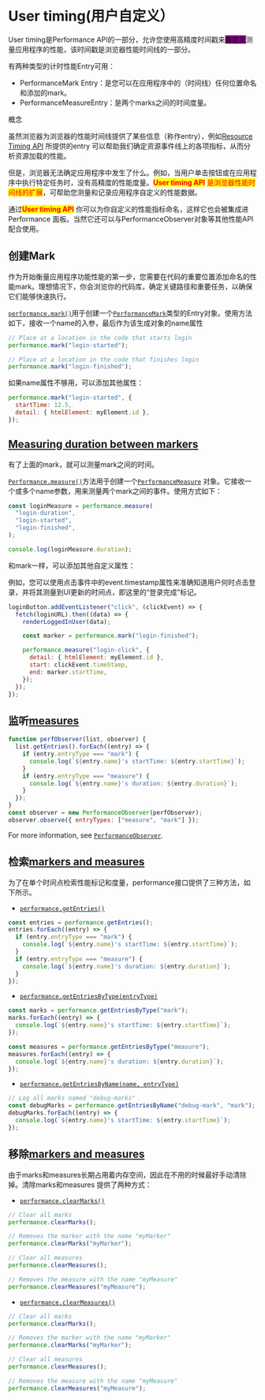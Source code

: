 # User timing(用户自定义）

User timing是Performance API的一部分，允许您使用高精度时间戳来<mark style="background-color:purple;">自定义</mark>测量应用程序的性能，该时间戳是浏览器性能时间线的一部分。

有两种类型的计时性能Entry可用：

* &#x20;PerformanceMark Entry：是您可以在应用程序中的（时间线）任何位置命名和添加的mark。
* &#x20;PerformanceMeasureEntry：是两个marks之间的时间度量。

概念

虽然浏览器为浏览器的性能时间线提供了某些信息（称作entry），例如[Resource Timing API](https://developer.mozilla.org/en-US/docs/Web/API/Performance\_API/Resource\_timing) 所提供的entry 可以帮助我们确定资源事件线上的各项指标，从而分析资源加载的性能。

但是，浏览器无法确定应用程序中发生了什么。例如，当用户单击按钮或在应用程序中执行特定任务时，没有高精度的性能度量。<mark style="color:red;">**User timing API**</mark> <mark style="color:red;"></mark><mark style="color:red;">是浏览器性能时间线的扩展</mark>，可帮助您测量和记录应用程序自定义的性能数据。

通过<mark style="color:red;">**User timing API**</mark> 你可以为你自定义的性能指标命名，这样它也会被集成进Performance 面板。当然它还可以与PerformanceObserver对象等其他性能API配合使用。



## 创建Mark

作为开始衡量应用程序功能性能的第一步，您需要在代码的重要位置添加命名的性能mark。理想情况下，你会浏览你的代码库，确定关键路径和重要任务，以确保它们能够快速执行。

&#x20;[`performance.mark()`](https://developer.mozilla.org/en-US/docs/Web/API/Performance/mark)用于创建一个[`PerformanceMark`](https://developer.mozilla.org/en-US/docs/Web/API/PerformanceMark)类型的Entry对象。使用方法如下，接收一个name的入参，最后作为该生成对象的name属性

```javascript
// Place at a location in the code that starts login
performance.mark("login-started");

// Place at a location in the code that finishes login
performance.mark("login-finished");

```

如果name属性不够用，可以添加其他属性：

```javascript
performance.mark("login-started", {
  startTime: 12.5,
  detail: { htmlElement: myElement.id },
});
```



## [Measuring duration between markers](https://developer.mozilla.org/en-US/docs/Web/API/Performance\_API/User\_timing#measuring\_duration\_between\_markers) <a href="#measuring_duration_between_markers" id="measuring_duration_between_markers"></a>

有了上面的mark，就可以测量mark之间的时间。

&#x20;[`Performance.measure()`](https://developer.mozilla.org/en-US/docs/Web/API/Performance/measure)方法用于创建一个[`PerformanceMeasure`](https://developer.mozilla.org/en-US/docs/Web/API/PerformanceMeasure) 对象。它接收一个或多个name参数，用来测量两个mark之间的事件。使用方式如下：

```javascript
const loginMeasure = performance.measure(
  "login-duration",
  "login-started",
  "login-finished",
);

console.log(loginMeasure.duration);
```

和mark一样，可以添加其他自定义属性：

例如，您可以使用点击事件中的event.timestamp属性来准确知道用户何时点击登录，并将其测量到UI更新的时间点，即这里的“登录完成”标记。

```javascript
loginButton.addEventListener("click", (clickEvent) => {
  fetch(loginURL).then((data) => {
    renderLoggedInUser(data);

    const marker = performance.mark("login-finished");

    performance.measure("login-click", {
      detail: { htmlElement: myElement.id },
      start: clickEvent.timeStamp,
      end: marker.startTime,
    });
  });
});

```

## 监听[measures](https://developer.mozilla.org/en-US/docs/Web/API/Performance\_API/User\_timing#observing\_performance\_measures)

```javascript
function perfObserver(list, observer) {
  list.getEntries().forEach((entry) => {
    if (entry.entryType === "mark") {
      console.log(`${entry.name}'s startTime: ${entry.startTime}`);
    }
    if (entry.entryType === "measure") {
      console.log(`${entry.name}'s duration: ${entry.duration}`);
    }
  });
}
const observer = new PerformanceObserver(perfObserver);
observer.observe({ entryTypes: ["measure", "mark"] });

```

For more information, see [`PerformanceObserver`](https://developer.mozilla.org/en-US/docs/Web/API/PerformanceObserver).

## 检索[markers and measures](https://developer.mozilla.org/en-US/docs/Web/API/Performance\_API/User\_timing#retrieving\_markers\_and\_measures)

为了在单个时间点检索性能标记和度量，performance接口提供了三种方法，如下所示。

* [`performance.getEntries()`](https://developer.mozilla.org/en-US/docs/Web/API/Performance/getEntries)

```javascript
const entries = performance.getEntries();
entries.forEach((entry) => {
  if (entry.entryType === "mark") {
    console.log(`${entry.name}'s startTime: ${entry.startTime}`);
  }
  if (entry.entryType === "measure") {
    console.log(`${entry.name}'s duration: ${entry.duration}`);
  }
});

```

* [`performance.getEntriesByType(entryType)`](https://developer.mozilla.org/en-US/docs/Web/API/Performance/getEntriesByType)

```javascript
const marks = performance.getEntriesByType("mark");
marks.forEach((entry) => {
  console.log(`${entry.name}'s startTime: ${entry.startTime}`);
});

const measures = performance.getEntriesByType("measure");
measures.forEach((entry) => {
  console.log(`${entry.name}'s duration: ${entry.duration}`);
});

```

* &#x20;[`performance.getEntriesByName(name, entryType)`](https://developer.mozilla.org/en-US/docs/Web/API/Performance/getEntriesByName)&#x20;

```javascript
// Log all marks named "debug-marks"
const debugMarks = performance.getEntriesByName("debug-mark", "mark");
debugMarks.forEach((entry) => {
  console.log(`${entry.name}'s startTime: ${entry.startTime}`);
});

```

## 移除[markers and measures](https://developer.mozilla.org/en-US/docs/Web/API/Performance\_API/User\_timing#removing\_markers\_and\_measures)

由于marks和measures长期占用着内存空间，因此在不用的时候最好手动清除掉。清除marks和measures 提供了两种方式：

* [`performance.clearMarks()`](https://developer.mozilla.org/en-US/docs/Web/API/Performance/clearMarks)

```javascript
// Clear all marks
performance.clearMarks();

// Removes the marker with the name "myMarker"
performance.clearMarks("myMarker");

// Clear all measures
performance.clearMeasures();

// Removes the measure with the name "myMeasure"
performance.clearMeasures("myMeasure");

```

* [`performance.clearMeasures()`](https://developer.mozilla.org/en-US/docs/Web/API/Performance/clearMeasures)

```javascript
// Clear all marks
performance.clearMarks();

// Removes the marker with the name "myMarker"
performance.clearMarks("myMarker");

// Clear all measures
performance.clearMeasures();

// Removes the measure with the name "myMeasure"
performance.clearMeasures("myMeasure");

```

